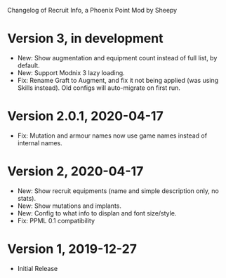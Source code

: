 Changelog of Recruit Info, a Phoenix Point Mod by Sheepy

# Version 3, in development

* New: Show augmentation and equipment count instead of full list, by default.
* New: Support Modnix 3 lazy loading.
* Fix: Rename Graft to Augment, and fix it not being applied (was using Skills instead). Old configs will auto-migrate on first run.

# Version 2.0.1, 2020-04-17

* Fix: Mutation and armour names now use game names instead of internal names.

# Version 2, 2020-04-17

* New: Show recruit equipments (name and simple description only, no stats).
* New: Show mutations and implants.
* New: Config to what info to displan and font size/style.
* Fix: PPML 0.1 compatibility

# Version 1, 2019-12-27

* Initial Release